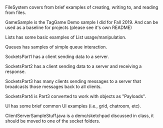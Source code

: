 
FileSystem covers from brief examples of creating, writing to, and reading from files.

GameSample is the TagGame Demo sample I did for Fall 2019. And can be used as a baseline for projects (please see it's own README)

Lists has some basic examples of List usage/manipulation.

Queues has samples of simple queue interaction.

SocketsPart1 has a client sending data to a server.

SocketsPart2 has a client sending data to a server and receiving a response.

SocketsPart3 has many clients sending messages to a server that broadcasts those messages back to all clients.

SocketsPart4 is Part3 converted to work with objects as "Payloads".

UI has some brief common UI examples (i.e., grid, chatroom, etc).

ClientServerSampleStuff.java is a demo/sketchpad discussed in class, it should be moved to one of the socket folders.
